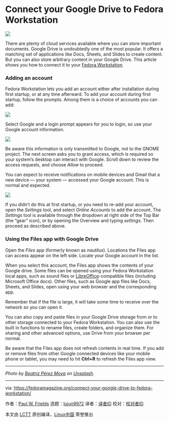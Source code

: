 [#]: collector: (lujun9972)
[#]: translator: ( )
[#]: reviewer: ( )
[#]: publisher: ( )
[#]: url: ( )
[#]: subject: (Connect your Google Drive to Fedora Workstation)
[#]: via: (https://fedoramagazine.org/connect-your-google-drive-to-fedora-workstation/)
[#]: author: (Paul W. Frields https://fedoramagazine.org/author/pfrields/)

Connect your Google Drive to Fedora Workstation
======

![][1]

There are plenty of cloud services available where you can store important documents. Google Drive is undoubtedly one of the most popular. It offers a matching set of applications like Docs, Sheets, and Slides to create content. But you can also store arbitrary content in your Google Drive. This article shows you how to connect it to your [Fedora Workstation][2].

### Adding an account

Fedora Workstation lets you add an account either after installation during first startup, or at any time afterward. To add your account during first startup, follow the prompts. Among them is a choice of accounts you can add:

![][3]

Select Google and a login prompt appears for you to login, so use your Google account information.

![][4]

Be aware this information is only transmitted to Google, not to the GNOME project. The next screen asks you to grant access, which is required so your system’s desktop can interact with Google. Scroll down to review the access requests, and choose _Allow_ to proceed.

You can expect to receive notifications on mobile devices and Gmail that a new device — your system — accessed your Google account. This is normal and expected.

![][5]

If you didn’t do this at first startup, or you need to re-add your account, open the _Settings_ tool, and select _Online Accounts_ to add the account. The _Settings_ tool is available through the dropdown at right side of the Top Bar (the “gear” icon), or by opening the Overview and typing _settings_. Then proceed as described above.

### Using the Files app with Google Drive

Open the _Files_ app (formerly known as _nautilus_). Locations the Files app can access appear on the left side. Locate your Google account in the list.

When you select this account, the Files app shows the contents of your Google drive. Some files can be opened using your Fedora Workstation local apps, such as sound files or [LibreOffice][6]-compatible files (including Microsoft Office docs). Other files, such as Google app files like Docs, Sheets, and Slides, open using your web browser and the corresponding app.

Remember that if the file is large, it will take some time to receive over the network so you can open it.

You can also copy and paste files in your Google Drive storage from or to other storage connected to your Fedora Workstation. You can also use the built in functions to rename files, create folders, and organize them. For sharing and other advanced options, use Drive from your browser per normal.

Be aware that the Files app does not refresh contents in real time. If you add or remove files from other Google connected devices like your mobile phone or tablet, you may need to hit **Ctrl+R** to refresh the Files app view.

* * *

_Photo by [Beatriz Pérez Moya][7] on [Unsplash][8]._

--------------------------------------------------------------------------------

via: https://fedoramagazine.org/connect-your-google-drive-to-fedora-workstation/

作者：[Paul W. Frields][a]
选题：[lujun9972][b]
译者：[译者ID](https://github.com/译者ID)
校对：[校对者ID](https://github.com/校对者ID)

本文由 [LCTT](https://github.com/LCTT/TranslateProject) 原创编译，[Linux中国](https://linux.cn/) 荣誉推出

[a]: https://fedoramagazine.org/author/pfrields/
[b]: https://github.com/lujun9972
[1]: https://fedoramagazine.org/wp-content/uploads/2020/03/gdrive-workstation-816x345.jpg
[2]: https://getfedora.org/workstation
[3]: https://fedoramagazine.org/wp-content/uploads/2020/03/firstboot-choices.jpg
[4]: https://fedoramagazine.org/wp-content/uploads/2020/03/firstboot-signin.jpg
[5]: https://fedoramagazine.org/wp-content/uploads/2020/03/firstboot-grantaccess.jpg
[6]: https://fedoramagazine.org/discover-hidden-gems-libreoffice/
[7]: https://unsplash.com/@beatriz_perez?utm_source=unsplash&utm_medium=referral&utm_content=creditCopyText
[8]: https://unsplash.com/s/photos/office-files?utm_source=unsplash&utm_medium=referral&utm_content=creditCopyText

